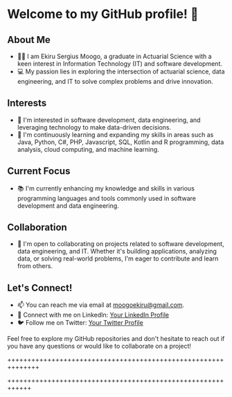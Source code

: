 # Welcome to my GitHub profile! 👋
## About Me
- 👨‍💼 I am Ekiru Sergius Moogo, a graduate in Actuarial Science with a keen interest in Information Technology (IT) and software development.
- 💻 My passion lies in exploring the intersection of actuarial science, data engineering, and IT to solve complex problems and drive innovation.

## Interests
- 👀 I'm interested in software development, data engineering, and leveraging technology to make data-driven decisions.
- 🌱 I'm continuously learning and expanding my skills in areas such as Java, Python, C#, PHP, Javascript, SQL, Kotlin and R programming, data analysis, cloud computing, and machine learning.

## Current Focus
- 📚 I'm currently enhancing my knowledge and skills in various programming languages and tools commonly used in software development and data engineering.

## Collaboration
- 💞️ I'm open to collaborating on projects related to software development, data engineering, and IT. Whether it's building applications, analyzing data, or solving real-world problems, I'm eager to contribute and learn from others.

## Let's Connect!
- 📫 You can reach me via email at [moogoekiru@gmail.com](mailto:moogoekiru@gmail.com).
- 🔗 Connect with me on LinkedIn: [Your LinkedIn Profile](https://www.linkedin.com/in/your-profile/)
- 🐦 Follow me on Twitter: [Your Twitter Profile](https://twitter.com/your-twitter-profile)

Feel free to explore my GitHub repositories and don't hesitate to reach out if you have any questions or would like to collaborate on a project!


++++++++++++++++++++++++++++++++++++++++++++++++++++++++++++++


<!---
👋 Hi, I’m @sergiusmoogo
- 👀 I’m interested in software development, Data engineering and Information Technology.
- 🌱 I’m currently learning ...
- 💞️ I’m looking to collaborate on ...
- 📫 How to reach me ...
--->

<!---
sergiusmoogo/sergiusmoogo is a ✨ special ✨ repository because its `README.md` (this file) appears on your GitHub profile.
You can click the Preview link to take a look at your changes.
--->
++++++++++++++++++++++++++++++++++++++++++++++++++++++++++++
